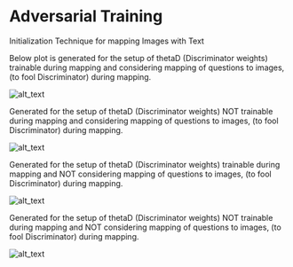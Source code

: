 # Adversarial Training
Initialization Technique for mapping Images with Text

Below plot is generated for the setup of thetaD (Discriminator weights) trainable during mapping and considering mapping of questions to images, (to fool Discriminator) during mapping.

![alt_text](https://github.com/Murali81/Question-Relevance-in-Visual-QA/blob/master/Adversarial%20Training/Plots/plot_loss_trainD_always_true_textGen.PNG)

Generated for the setup of thetaD (Discriminator weights) NOT trainable during mapping and considering mapping of questions to images, (to fool Discriminator) during mapping.

![alt_text](https://github.com/Murali81/Question-Relevance-in-Visual-QA/blob/master/Adversarial%20Training/Plots/plot_loss_trainD_always_False_textGen.PNG)

Generated for the setup of thetaD (Discriminator weights) trainable during mapping and NOT considering mapping of questions to images, (to fool Discriminator) during mapping.

![alt_text](https://github.com/Murali81/Question-Relevance-in-Visual-QA/blob/master/Adversarial%20Training/Plots/plot_loss_trainD_True_NOtextGen.PNG)

Generated for the setup of thetaD (Discriminator weights) NOT trainable during mapping and NOT considering mapping of questions to images, (to fool Discriminator) during mapping.

![alt_text](https://github.com/Murali81/Question-Relevance-in-Visual-QA/blob/master/Adversarial%20Training/Plots/plot_loss_trainD_False_NOtextGen.PNG)
